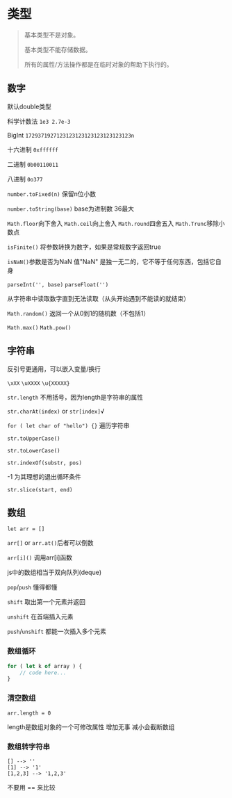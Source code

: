# 类型

> 基本类型不是对象。
>
> 基本类型不能存储数据。
>
> 所有的属性/方法操作都是在临时对象的帮助下执行的。

## 数字

默认double类型

科学计数法 `1e3 2.7e-3`

BigInt `1729371927123123123123123123123123n`

十六进制 `0xffffff`

二进制 `0b00110011`

八进制 `0o377`  


`number.toFixed(n)` 保留n位小数

`number.toString(base)` base为进制数 36最大

`Math.floor`向下舍入 `Math.ceil`向上舍入 `Math.round`四舍五入 `Math.Trunc`移除小数点

`isFinite()` 将参数转换为数字，如果是常规数字返回true

`isNaN()`参数是否为NaN 值"NaN" 是独一无二的，它不等于任何东西，包括它自身  

`parseInt('', base)` `parseFloat('')`

从字符串中读取数字直到无法读取（从头开始遇到不能读的就结束）

`Math.random()` 返回一个从0到1的随机数（不包括1）

`Math.max()` `Math.pow()`

## 字符串

反引号更通用，可以嵌入变量/换行

`\xXX` `\uXXXX` `\u{XXXXX}` 

`str.length` 不用括号，因为length是字符串的属性

`str.charAt(index)` or `str[index]`√

`for ( let char of "hello") {}` 遍历字符串

`str.toUpperCase()`

`str.toLowerCase()`

`str.indexOf(substr, pos)`

-1 为其理想的退出循环条件

`str.slice(start, end)`

## 数组

`let arr = []`

`arr[]` or `arr.at()`后者可以倒数

`arr[i]()` 调用arr[i]函数  


js中的数组相当于双向队列(deque)

`pop`/`push` 懂得都懂

`shift` 取出第一个元素并返回

`unshift` 在首端插入元素

`push`/`unshift` 都能一次插入多个元素

### 数组循环

```js
for ( let k of array ) {
    // code here...
}
```

### 清空数组

`arr.length = 0`

length是数组对象的一个可修改属性 增加无事 减小会截断数组

### 数组转字符串

```
[] --> ''
[1] --> '1'
[1,2,3] --> '1,2,3'
```

不要用 == 来比较

